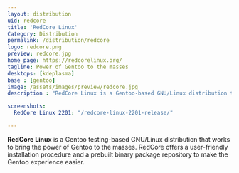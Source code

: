 ```yaml
---
layout: distribution
uid: redcore
title: 'RedCore Linux'
Category: Distribution
permalink: /distribution/redcore
logo: redcore.png
preview: redcore.jpg
home_page: https://redcorelinux.org/
tagline: Power of Gentoo to the masses
desktops: [kdeplasma]
base : [gentoo]
image: /assets/images/preview/redcore.jpg
description : "RedCore Linux is a Gentoo-based GNU/Linux distribution that works to bring the power of Gentoo Linux to the masses."

screenshots:
  RedCore Linux 2201: "/redcore-linux-2201-release/"

---
```


**RedCore Linux** is a Gentoo testing-based GNU/Linux distribution that works to bring the power of Gentoo to the masses. RedCore offers a user-friendly installation procedure and a prebuilt binary package repository to make the Gentoo experience easier.